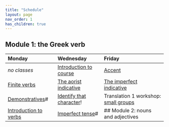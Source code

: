 ```yaml
---
title: "Schedule"
layout: page
nav_order: 1
has_children: true
---
```


## Module 1: the Greek verb

| Monday | Wednesday | Friday |
| :--- | :--- | :--- |
| *no classes* | [Introduction to course](../classes/intro/) | [Accent](../classes/accent/) |
| [Finite verbs](../classes/finiteverbs/) | [The aorist indicative](../classes/aorist/) | [The imperfect indicative](../classes/imperfect/) |
| [Demonstratives](../../../assignments/demonstratives/)# | [Identify that character](../../../assignments/prosopography/)! | Translation 1 workshop: [small groups](../../../assignments/xlateworkshop1/) |
| [Introduction to verbs](../../../assignments/verbs/) | [Imperfect tense](../../../assignments/imperfect/)# | ## Module 2: nouns and adjectives |